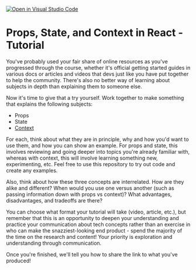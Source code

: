 [![Open in Visual Studio Code](https://classroom.github.com/assets/open-in-vscode-c66648af7eb3fe8bc4f294546bfd86ef473780cde1dea487d3c4ff354943c9ae.svg)](https://classroom.github.com/online_ide?assignment_repo_id=8096734&assignment_repo_type=AssignmentRepo)
# Props, State, and Context in React - Tutorial

You've probably used your fair share of online resources as you've progressed through the course, whether it's official getting started guides in various docs or articles and videos that devs just like you have put together to help the community. There's also no better way of learning about subjects in depth than explaining them to someone else.

Now it's time to give that a try yourself. Work together to make something that explains the following subjects:

- Props
- State 
- [Context](https://beta.reactjs.org/learn/passing-data-deeply-with-context)

For each, think about what they are in principle, why and how you'd want to use them, and how you can show an example. For props and state, this involves reviewing and going deeper into topics you're already familiar with, whereas with context, this will involve learning something new, experimenting, etc. Feel free to use this repository to try out code and create any examples.

Also, think about how these three concepts are interrelated. How are they alike and different? When would you use one versus another (such as passing information down with props vs context)? What advantages, disadvantages, and tradeoffs are there?

You can choose what format your tutorial will take (video, article, etc.), but remember that this is an opportunity to deepen your understanding and practice your communication about tech concepts rather than an exercise in who can make the snazziest-looking end product - spend the majority of the time on the research and content! Your priority is exploration and understanding through communication.

Once you're finished, we'll tell you how to share the link to what you've produced!
